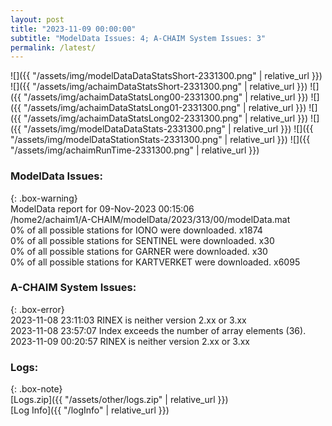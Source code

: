 ```yaml
---
layout: post
title: "2023-11-09 00:00:00"
subtitle: "ModelData Issues: 4; A-CHAIM System Issues: 3"
permalink: /latest/
---
```


![]({{ "/assets/img/modelDataDataStatsShort-2331300.png" | relative_url }})
![]({{ "/assets/img/achaimDataStatsShort-2331300.png" | relative_url }})
![]({{ "/assets/img/achaimDataStatsLong00-2331300.png" | relative_url }})
![]({{ "/assets/img/achaimDataStatsLong01-2331300.png" | relative_url }})
![]({{ "/assets/img/achaimDataStatsLong02-2331300.png" | relative_url }})
![]({{ "/assets/img/modelDataDataStats-2331300.png" | relative_url }})
![]({{ "/assets/img/modelDataStationStats-2331300.png" | relative_url }})
![]({{ "/assets/img/achaimRunTime-2331300.png" | relative_url }})


### ModelData Issues:  
  
{: .box-warning}  
 ModelData report for 09-Nov-2023 00:15:06   
 /home2/achaim1/A-CHAIM/modelData/2023/313/00/modelData.mat   
 0% of all possible stations for IONO were downloaded. x1874   
 0% of all possible stations for SENTINEL were downloaded. x30   
 0% of all possible stations for GARNER were downloaded. x30   
 0% of all possible stations for KARTVERKET were downloaded. x6095   
  
### A-CHAIM System Issues:  
  
{: .box-error}  
2023-11-08 23:11:03 RINEX is neither version 2.xx or 3.xx  
2023-11-08 23:57:07 Index exceeds the number of array elements (36).  
2023-11-09 00:20:57 RINEX is neither version 2.xx or 3.xx  

### Logs:  
  
{: .box-note}  
[Logs.zip]({{ "/assets/other/logs.zip" | relative_url }})  
[Log Info]({{ "/logInfo" | relative_url }})  
